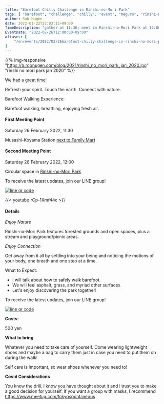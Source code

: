 ```yaml
---
title: "Barefoot Chilly Challenge in Rinshi-no-Mori Park"
tags: [ "barefoot", "challenge", "chilly", "event", "meguro", "rinshi-no-mori", "walk", "林試の森公園" ]
author: Rob Nugen
date: 2022-01-22T22:03:11+09:00
TimeDescription: "gather at 11:30; meet in Rinshi-no-Mori Park at 12:00"
EventDate: "2022-02-26T12:00:00+09:00"
aliases: [
    "/en/events/2022/02/26barefoot-chilly-challenge-in-rinshi-no-mori-park",
]
---
```


{{% img-responsive "https://b.robnugen.com/blog/2021/rinshi_no_mori_park_jan_2020.jpg" "rinshi no mori park jan 2020" %}}

[We had a great time!](/blog/2022/02/26/barefoot-not-so-chilly-challenge-in-rinshi-no-mori-park)

Refresh your spirit. Touch the earth. Connect with nature.

Barefoot Walking Experience:

Barefoot walking, breathing, enjoying fresh air.

#### First Meeting Point

Saturday 26 February 2022, 11:30

Musashi-Koyama Station [next to Family Mart](https://goo.gl/maps/y3UrUcLu5heqNc8VA)

#### Second Meeting Point

Saturday 26 February 2022, 12:00

Circular space in [Rinshi-no-Mori Park](https://goo.gl/maps/RT2w4S4BvaHFreHM8)

To receive the latest updates, join our LINE group!

[![line qr code](//b.robnugen.com/blog/2021/thumbs/2021_sep_25_rob_line_qr_code_text_walk_and_talk.jpg)](//b.robnugen.com/blog/2021/2021_sep_25_rob_line_qr_code_text_walk_and_talk.jpg)

{{< youtube rCp-1Xmf44c >}}

#### Details

*Enjoy Nature*

Rinshi-no-Mori Park features
forested grounds and open spaces,
plus a stream and
playground/picnic areas.

*Enjoy Connection*

Get away from it all by settling into your being and noticing the
motions of your body, one breath and one step at a time.

What to Expect:

* I will talk about how to safely walk barefoot.
* We will feel asphalt, grass, and myriad other surfaces.
* Let's enjoy discovering the park together!

To receive the latest updates, join our LINE group!

[![line qr code](//b.robnugen.com/blog/2021/thumbs/2021_sep_25_rob_line_qr_code_text_walk_and_talk.jpg)](//b.robnugen.com/blog/2021/2021_sep_25_rob_line_qr_code_text_walk_and_talk.jpg)

**Costs:**

500 yen

**What to bring**

Whatever you need to take care of yourself.  Come wearing lightweight
shoes and maybe a bag to carry them just in case you need to put them on
during the walk!

Self care is important, so wear shoes whenever you need to!

**Covid Considerations**

You know the drill.  I know you have thought about it and I trust you
to make a good decision for yourself.  If you want a group with masks,
I recommend https://www.meetup.com/tokyospontaneous
